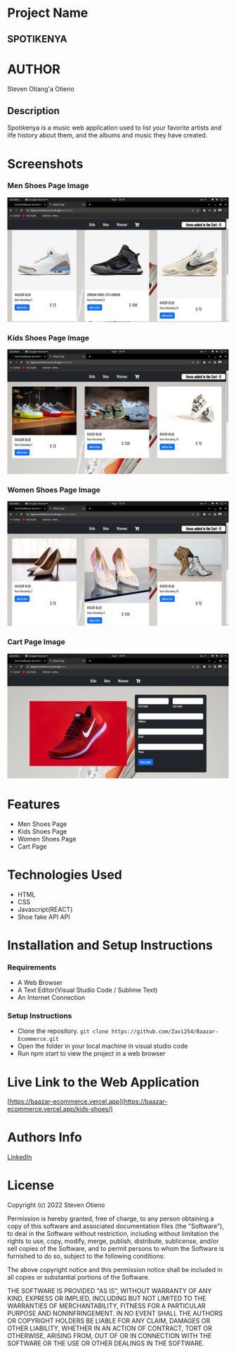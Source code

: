 # Project Name
 ## SPOTIKENYA

# AUTHOR
Steven Otiang'a Otieno

## Description
  Spotikenya is a music web application used to list your favorite artists and life history about them, and the albums and music they have created.
  
# Screenshots
  ### Men Shoes Page Image
  ![Home Page Image](./src/Screenshots/Screenshot%20from%202022-08-01%2010-18-34.png)
  
  ### Kids Shoes Page Image
  ![Album Page Image](./src/Screenshots/Screenshot%20from%202022-08-01%2010-18-27.png)

  ### Women Shoes Page Image
  ![Album Page Image](./src/Screenshots/Screenshot%20from%202022-08-01%2010-18-38.png)

  ### Cart Page Image
  ![Album Page Image](./src/Screenshots/Screenshot%20from%202022-08-01%2010-18-44.png)
  
# Features

  - Men Shoes Page
  - Kids Shoes Page
  - Women Shoes Page
  - Cart Page

# Technologies Used
  - HTML
  - CSS
  - Javascript(REACT)
  - Shoe fake API API
  
# Installation and Setup Instructions
 ### Requirements
  - A Web Browser
  - A Text Editor(Visual Studio Code / Sublime Text)
  - An Internet Connection
  
  
### Setup Instructions
  - Clone the repository.
  `git clone https://github.com/Zavi254/Baazar-Ecommerce.git`
  - Open the folder in your local machine in visual studio code 
  - Run npm start to view the project in a web browser
  
# Live Link to the Web Application
  [https://baazar-ecommerce.vercel.app](https://baazar-ecommerce.vercel.app/kids-shoes/)
  
# Authors Info
  [LinkedIn](https://www.linkedin.com/in/steven-otieno-6684431b3/)
  
# License

  Copyright (c) 2022 Steven Otieno

Permission is hereby granted, free of charge, to any person obtaining a copy of this software and associated documentation files (the "Software"), to deal in the Software without restriction, including without limitation the rights to use, copy, modify, merge, publish, distribute, sublicense, and/or sell copies of the Software, and to permit persons to whom the Software is furnished to do so, subject to the following conditions:

The above copyright notice and this permission notice shall be included in all copies or substantial portions of the Software.

THE SOFTWARE IS PROVIDED "AS IS", WITHOUT WARRANTY OF ANY KIND, EXPRESS OR IMPLIED, INCLUDING BUT NOT LIMITED TO THE WARRANTIES OF MERCHANTABILITY, FITNESS FOR A PARTICULAR PURPOSE AND NONINFRINGEMENT. IN NO EVENT SHALL THE AUTHORS OR COPYRIGHT HOLDERS BE LIABLE FOR ANY CLAIM, DAMAGES OR OTHER LIABILITY, WHETHER IN AN ACTION OF CONTRACT, TORT OR OTHERWISE, ARISING FROM, OUT OF OR IN CONNECTION WITH THE SOFTWARE OR THE USE OR OTHER DEALINGS IN THE SOFTWARE.
